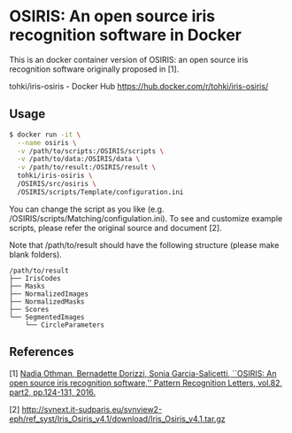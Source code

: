 # OSIRIS: An open source iris recognition software in Docker

This is an docker container version of OSIRIS: an open source iris recognition software originally proposed in [1].

tohki/iris-osiris - Docker Hub
https://hub.docker.com/r/tohki/iris-osiris/

## Usage
```bash
$ docker run -it \
  --name osiris \
  -v /path/to/scripts:/OSIRIS/scripts \
  -v /path/to/data:/OSIRIS/data \
  -v /path/to/result:/OSIRIS/result \
  tohki/iris-osiris \
  /OSIRIS/src/osiris \
  /OSIRIS/scripts/Template/configuration.ini
```
You can change the script as you like (e.g.  /OSIRIS/scripts/Matching/configulation.ini).
To see and customize example scripts, please refer the original source and document [2].

Note that /path/to/result should have the following structure (please make blank folders).

```
/path/to/result
├── IrisCodes
├── Masks
├── NormalizedImages
├── NormalizedMasks
├── Scores
└── SegmentedImages
    └── CircleParameters
```

## References
[1] [Nadia Othman, Bernadette Dorizzi, Sonia Garcia-Salicetti, ``OSIRIS: An open source iris recognition software,'' Pattern Recognition Letters, vol.82, part2, pp.124-131, 2016.](https://www.sciencedirect.com/science/article/pii/S0167865515002986)

[2] http://svnext.it-sudparis.eu/svnview2-eph/ref_syst/Iris_Osiris_v4.1/download/Iris_Osiris_v4.1.tar.gz
